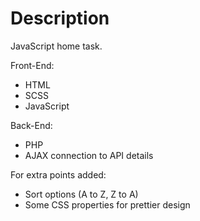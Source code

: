 # Description

JavaScript home task.

Front-End:
  - HTML
  - SCSS
  - JavaScript


Back-End:
  - PHP
  - AJAX connection to API details


For extra points added:
  - Sort options (A to Z, Z to A)
  - Some CSS properties for prettier design
